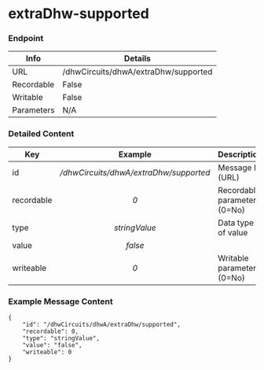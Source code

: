 # extraDhw-supported



### Endpoint

| Info  | Details |
| ------------- | ------------- |
| URL   | /dhwCircuits/dhwA/extraDhw/supported   |
| Recordable   | False   |
| Writable   | False   |
| Parameters  | N/A |

### Detailed Content

|  Key  | Example | Description |
| ------------- | :------: | ------------------------------ |
|  id | _/dhwCircuits/dhwA/extraDhw/supported_ | Message ID (URL) |
|  recordable | _0_ | Recordable parameter (0=No) |
|  type | _stringValue_ | Data type of value |
|  value | _false_ |  |
|  writeable | _0_ | Writable parameter (0=No) |



### Example Message Content
```
{
    "id": "/dhwCircuits/dhwA/extraDhw/supported",
    "recordable": 0,
    "type": "stringValue",
    "value": "false",
    "writeable": 0
}
```
